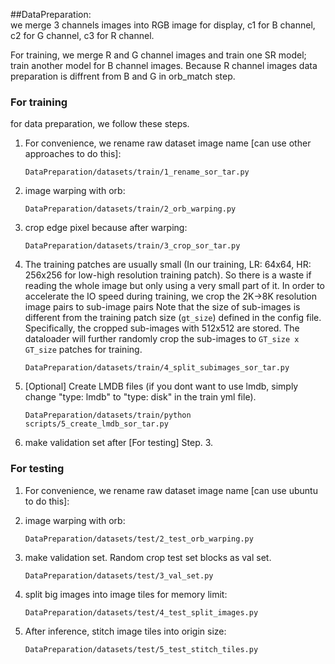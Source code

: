 ##DataPreparation: <br> 
we merge 3 channels images into RGB image for display, c1 for B channel, c2 for G channel, c3 for R channel.<br>

For training, we merge R and G channel images and train one SR model; train another model for B channel images.
Because R channel images data preparation is diffrent from B and G in orb_match step. <br>



### For training

for data preparation, we follow these steps.
1. For convenience, we rename raw dataset image name [can use other approaches to do this]:
    ```
    DataPreparation/datasets/train/1_rename_sor_tar.py
    ```
   
2. image warping with orb:
    ```
    DataPreparation/datasets/train/2_orb_warping.py
    ```

3. crop edge pixel because after warping:
    ```
    DataPreparation/datasets/train/3_crop_sor_tar.py
    ```


4. The training patches are usually small (In our training, LR: 64x64, HR: 256x256 for low-high resolution training patch). So there is a waste if reading the whole image but only using a very small part of it. In order to accelerate the IO speed during training, we crop the 2K->8K resolution image pairs to sub-image pairs 
Note that the size of sub-images is different from the training patch size (`gt_size`) defined in the config file. Specifically, the cropped sub-images with 512x512 are stored. The dataloader will further randomly crop the sub-images to `GT_size x GT_size` patches for training. <br/>
    
    ```
    DataPreparation/datasets/train/4_split_subimages_sor_tar.py
    ```

5. [Optional] Create LMDB files (if you dont want to use lmdb, simply change "type: lmdb" to "type: disk" in the train yml file). 
   ```
   DataPreparation/datasets/train/python scripts/5_create_lmdb_sor_tar.py
   ```

6. make validation set after [For testing] Step. 3.


### For testing
1. For convenience, we rename raw dataset image name [can use ubuntu to do this]:
   
2. image warping with orb:
    ```
    DataPreparation/datasets/test/2_test_orb_warping.py
    ```

3. make validation set. Random crop test set blocks as val set.
    ```
    DataPreparation/datasets/test/3_val_set.py
    ```

4. split big images into image tiles for memory limit: 
    ```
   DataPreparation/datasets/test/4_test_split_images.py
   ```
   
5. After inference, stitch image tiles into origin size: 
    ```
    DataPreparation/datasets/test/5_test_stitch_tiles.py
    ```
